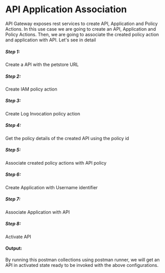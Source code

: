 # API Application Association

API Gateway exposes rest services to create API, Application and Policy Actions. In this use case we are going to create an API, Application and Policy Actions. Then, we are going to associate the created policy action and application with API. Let's see in detail

##### Step 1:

Create a API with the petstore URL

##### Step 2:

Create IAM policy action

##### Step 3:

Create Log Invocation policy action

##### Step 4:

Get the policy details of the created API using the policy id

##### Step 5:

Associate created policy actions with API policy

##### Step 6:

Create Application with Username identifier

##### Step 7:

Associate Application with API

##### Step 8:

Activate API

#### Output:

By running this postman collections using postman runner, we will get an API in activated state ready to be invoked with the above configurations.